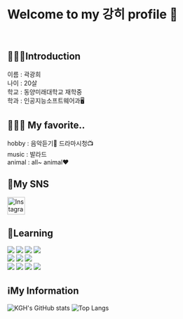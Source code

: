 <h1>Welcome to my 강히 profile 👋 </h1><br>

<h2>🕵🏻‍♀️Introduction </h2> <p>
이름 : 곽광희 <br>
나이 : 20살 <br>
학교 : 동양미래대학교 재학중 <br>
학과 : 인공지능소프트웨어과🖥️ <br>

<h2>🤷🏻‍♀️ My favorite..</h2><p>
hobby : 음악듣기🎵  드라마시청📺 <br>
music : 발라드 <br>
animal : all~ animal❤️

<h2>🎈My SNS </h2> <p>
<a href="https://www.instagram.com/gwaggwanghyi4468/">
  <img src="https://upload.wikimedia.org/wikipedia/commons/9/95/Instagram_logo_2022.svg" alt="Instagram" width="40" height="40">
</a> <br>

<h2>🔖Learning </h2> <p>
<img src="https://img.shields.io/badge/Python-yellow?style=flat&logo=Python&logoColor=3776AB"/>
<img src="https://img.shields.io/badge/JavaScript-black?style=flat&logo=JavaScript&logoColor=F7DF1E"/>
<img src="https://img.shields.io/badge/HTML5-green?style=flat&logo=HTML5&logoColor=E34F26"/>
<img src="https://img.shields.io/badge/C-purple?style=flat&logo=C&logoColor=A8B9CC"/> <br>
<img src="https://img.shields.io/badge/Eclipse IDE-yellow?style=flat&logo=Eclipse IDE&logoColor=2C2255"/>
<img src="https://img.shields.io/badge/Visual Studio Code-white?style=flat&logo=Visual Studio Code&logoColor=007ACC"/>
<img src="https://img.shields.io/badge/Visual Studio-white?style=flat&logo=Visual Studio&logoColor=5C2D91"/><br>
<img src="https://img.shields.io/badge/MySQL-skyblue?style=flat&logo=MySQL&logoColor=4479A1"/>
<img src="https://img.shields.io/badge/PyCharm-yellow?style=flat&logo=PyCharm&logoColor=000000"/>
<img src="https://img.shields.io/badge/Anaconda-green?style=flat&logo=Anaconda&logoColor=44A833"/>
<img src="https://img.shields.io/badge/GitHub-white?style=flat&logo=GitHub&logoColor=181717"/>

<h2>ℹ️My Information </h2> <p>
  
![KGH's GitHub stats](https://github-readme-stats.vercel.app/api?username=kwakguanghee&show_icons=true&theme=tokyonight)
![Top Langs](https://github-readme-stats.vercel.app/api/top-langs/?username=kwakguanghee&layout=compact&theme=tokyonight)












